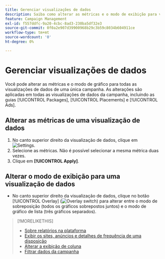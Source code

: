 ```yaml
---
title: Gerenciar visualizações de dados
description: Saiba como alterar as métricas e o modo de exibição para visualizações de dados.
feature: Campaign Management
exl-id: f557ddfc-9a20-4cbc-8ad3-230ba5df32e3
source-git-commit: 0f0a2e907d39900968b29c3b59c8034b604911ce
workflow-type: tm+mt
source-wordcount: '0'
ht-degree: 0%

---
```


# Gerenciar visualizações de dados

Você pode alterar as métricas e o modo de gráfico para todas as visualizações de dados de uma única campanha. As alterações são aplicadas em todas as visualizações de dados da campanha, incluindo as guias [!UICONTROL Packages], [!UICONTROL Placements] e [!UICONTROL Ads].

## Alterar as métricas de uma visualização de dados

1. No canto superior direito da visualização de dados, clique em ![Settings](/help/dsp/assets/settings-chart.png).
1. Selecione as métricas.
Não é possível selecionar a mesma métrica duas vezes.
1. Clique em **[!UICONTROL Apply]**.

## Alterar o modo de exibição para uma visualização de dados

* No canto superior direito da visualização de dados, clique no botão [!UICONTROL Overlay] (![Overlay switch](/help/dsp/assets/overlay.png)) para alterar entre o modo de sobreposição (todos os gráficos sobrepostos juntos) e o modo de gráfico de lista (três gráficos separados).

>[!MORELIKETHIS]
>
>* [Sobre relatórios na plataforma](campaign-reports-about.md)
>* [Exibir os sites, anúncios e detalhes de frequência de uma disposição](placement-details-view.md)
>* [Alterar a exibição de coluna](column-view-change.md)
>* [Filtrar dados da campanha](campaign-data-filter.md)

